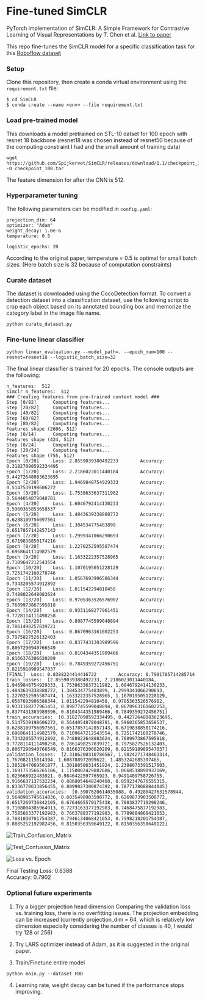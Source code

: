 # Fine-tuned SimCLR
PyTorch implementation of SimCLR: A Simple Framework for Contrastive Learning of Visual Representations by T. Chen et al.
[Link to paper](https://arxiv.org/pdf/2002.05709.pdf)

This repo fine-tunes the SimCLR model for a specific classification task for this [Roboflow dataset](https://universe.roboflow.com/yaid-pzikt/firefighting-device-detection/dataset/5)

### Setup
Clone this repository, then create a conda virtual environment using the `requirement.txt` file:
```
$ cd SimCLR
$ conda create --name <env> --file requirement.txt
```

### Load pre-trained model
This downloads a model pretrained on STL-10 datset for 100 epoch with resnet 18 backbone
(resnet18 was chosen instead of resnet50 because of the computing constraint I had and the small amount of training data)
```
wget https://github.com/Spijkervet/SimCLR/releases/download/1.1/checkpoint_100.tar -O checkpoint_100.tar
```
The feature dimension for after the CNN is 512. 

### Hyperparameter tuning
The following parameters can be modified in `config.yaml`: 
```
projection_dim: 64 
optimizer: "Adam" 
weight_decay: 1.0e-6 
temperature: 0.5

logistic_epochs: 20
```
According to the original paper, temperature = 0.5 is optimal for small batch sizes. (Here batch size is 32 because of computation constraints)

### Curate dataset
The dataset is downloaded using the CocoDetection format. To convert a detection dataset into a classification dataset, use the following script to crop each object based on its 
annotated bounding box and memorize the category label in the image file name. 
```
python curate_dataset.py
```

### Fine-tune linear classifier
```
python linear_evaluation.py --model_path=. --epoch_num=100 --resnet=resnet18 --logistic_batch_size=32
```
The final linear classifier is trained for 20 epochs. 
The console outputs are the following: 
```
n_features:  512
simclr n_features:  512
### Creating features from pre-trained context model ###
Step [0/82]      Computing features...
Step [20/82]     Computing features...
Step [40/82]     Computing features...
Step [60/82]     Computing features...
Step [80/82]     Computing features...
Features shape (2606, 512)
Step [0/14]      Computing features...
Features shape (424, 512)
Step [0/24]      Computing features...
Step [20/24]     Computing features...
Features shape (755, 512)
Epoch [0/20]     Loss: 2.8559039380492233        Accuracy: 0.31827090592334495
Epoch [1/20]     Loss: 2.2186023011440184        Accuracy: 0.44272648083623695
Epoch [2/20]     Loss: 1.9469848754929333        Accuracy: 0.5147539198606272
Epoch [3/20]     Loss: 1.7538633637311982        Accuracy: 0.5644054878048781
Epoch [4/20]     Loss: 1.6046792414130233        Accuracy: 0.5960365853658537
Epoch [5/20]     Loss: 1.4843639338888772        Accuracy: 0.6288109756097561
Epoch [6/20]     Loss: 1.384534775483899         Accuracy: 0.6517857142857143
Epoch [7/20]     Loss: 1.2999341066290693        Accuracy: 0.6719838850174216
Epoch [8/20]     Loss: 1.2270252595587474        Accuracy: 0.6968641114982579
Epoch [9/20]     Loss: 1.1633222357528965        Accuracy: 0.7109647212543554
Epoch [10/20]    Loss: 1.1070195051228129        Accuracy: 0.7251742160278746
Epoch [11/20]    Loss: 1.0567693906586344        Accuracy: 0.7343205574912892
Epoch [12/20]    Loss: 1.011542294810458         Accuracy: 0.7488022648083624
Epoch [13/20]    Loss: 0.9705363526576902        Accuracy: 0.7609973867595818
Epoch [14/20]    Loss: 0.9331168277961451        Accuracy: 0.7728114111498258
Epoch [15/20]    Loss: 0.8987745599048894        Accuracy: 0.7861498257839721
Epoch [16/20]    Loss: 0.8670963161602253        Accuracy: 0.7975827526132403
Epoch [17/20]    Loss: 0.8377431303989596        Accuracy: 0.8067290940766549
Epoch [18/20]    Loss: 0.8104344351989466        Accuracy: 0.8166376306620209
Epoch [19/20]    Loss: 0.7849359272456751        Accuracy: 0.8215918989547037
[FINAL]  Loss: 0.8388224414416722        Accuracy: 0.7901785714285714
train_losses:  [2.8559039380492233, 2.2186023011440184, 1.9469848754929333, 1.7538633637311982, 1.6046792414130233, 1.4843639338888772, 1.384534775483899, 1.2999341066290693, 1.2270252595587474, 1.1633222357528965, 1.1070195051228129, 1.0567693906586344, 1.011542294810458, 0.9705363526576902, 0.9331168277961451, 0.8987745599048894, 0.8670963161602253, 0.8377431303989596, 0.8104344351989466, 0.7849359272456751]
train_accuracies:  [0.31827090592334495, 0.44272648083623695, 0.5147539198606272, 0.5644054878048781, 0.5960365853658537, 0.6288109756097561, 0.6517857142857143, 0.6719838850174216, 0.6968641114982579, 0.7109647212543554, 0.7251742160278746, 0.7343205574912892, 0.7488022648083624, 0.7609973867595818, 0.7728114111498258, 0.7861498257839721, 0.7975827526132403, 0.8067290940766549, 0.8166376306620209, 0.8215918989547037]
validation_losses:  [2.3186200310786567, 1.9824271748463314, 1.767082115014394, 1.608788972099622, 1.4853242685397465, 1.3852847069501877, 1.3018858631451924, 1.2308073391517003, 1.1691753566265106, 1.1150002429882686, 1.0668518890937169, 1.023668922483921, 0.9846422597765923, 0.9491409758726755, 0.9166637137532234, 0.8868054648240408, 0.8592347676555315, 0.8336770633856455, 0.8099027300874392, 0.7877178688844045]
validation_accuracies:  [0.3907620614035088, 0.49280427631578944, 0.5648985745614036, 0.6035498903508772, 0.6269873903508772, 0.6517269736842105, 0.6764665570175438, 0.7003837719298246, 0.7108004385964913, 0.7273163377192983, 0.7468475877192983, 0.7585663377192983, 0.7663788377192983, 0.7789884868421053, 0.7881030701754387, 0.7946134868421053, 0.7998218201754387, 0.8085252192982456, 0.8150356359649122, 0.8150356359649122]
```

![Train_Confusion_Matrix](train_confusion_matrix.png "Confusion Matrix (Training, epoch=20)")

![Test_Confusion_Matrix](test_confusion_matrix.png "Confusion Matrix (Test, epoch=20)")

![Loss vs. Epoch](train_losses_plot.png "Loss vs. Epoch")

Final Testing Loss: 0.8388     
Accuracy: 0.7902

### Optional future experiments

1. Try a bigger projection head dimension
Comparing the validation loss vs. training loss, there is no overfitting issues. The 
projection embedding can be increased (currently projection_dim = 64, which is relatively low dimension especially considering the number of classes is 40, I would try 128 or 256)

2. Try LARS optimizer instead of Adam, as it is suggested in the original paper. 

3.  Train/Finetune entire model
```
python main.py --dataset FDD
```

4. Learning rate, weight decay can be tuned if the performance stops improving. 






